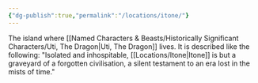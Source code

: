 ```yaml
---
{"dg-publish":true,"permalink":"/locations/itone/"}
---
```


The island where [[Named Characters & Beasts/Historically Significant  Characters/Uti, The Dragon\|Uti, The Dragon]] lives. It is described like the following: "Isolated and inhospitable, [[Locations/Itone\|Itone]] is but a graveyard of a forgotten civilisation, a silent testament to an era lost in the mists of time."